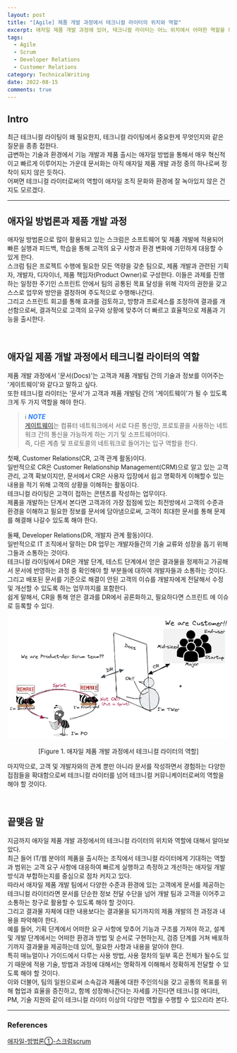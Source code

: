 ```yaml
---
layout: post
title: "[Agile] 제품 개발 과정에서 테크니컬 라이터의 위치와 역할"
excerpt: 애자일 제품 개발 과정에 있어, 테크니컬 라이터는 어느 위치에서 어떠한 역할을 해야 하는가
tags:
  - Agile
  - Scrum
  - Developer Relations
  - Customer Relations
category: TechnicalWriting
date: 2022-08-15
comments: true
--- 
```


## Intro
최근 테크니컬 라이팅이 왜 필요한지, 테크니컬 라이팅에서 중요한게 무엇인지와 같은 질문을 종종 접한다. 
<br>급변하는 기술과 환경에서 기능 개발과 제품 출시는 애자일 방법을 통해서 매우 혁신적이고 빠르게 이루어지는 가운데 문서화는 아직 애자일 제품 개발 과정 중의 하나로써 정착이 되지 않은 듯하다. 
<br> 어쩌면 테크니컬 라이터로써의 역할이 애자일 조직 문화와 환경에 잘 녹아있지 않은 건지도 모르겠다.

---

## 애자일 방법론과 제품 개발 과정
애자일 방법론으로 많이 활용되고 있는 스크럼은 소프트웨어 및 제품 개발에 적용되어 빠른 실행과 피드백, 학습을 통해 고객의 요구 사항과 환경 변화에 기민하게 대응할 수 있게 한다.
<br>스크럼 팀은 프로젝트 수행에 필요한 모든 역량을 갖춘 팀으로, 제품 개발과 관련된 기획자, 개발자, 디자이너, 제품 책임자(Product Owner)로 구성한다. 이들은 과제를 진행하는 일정한 주기인 스프린트 안에서 팀의 공통된 목표 달성을 위해 각자의 권한을 갖고 스스로 업무와 방안을 결정하며 주도적으로 수행해나간다. 
<br>그리고 스프린트 회고를 통해 효과를 검토하고, 방향과 프로세스를 조정하여 결과를 개선함으로써, 결과적으로 고객의 요구와 상황에 맞추어 더 빠르고 효율적으로 제품과 기능을 출시한다.

<br>

## 애자일 제품 개발 과정에서 테크니컬 라이터의 역할
제품 개발 과정에서 '문서(Docs)'는 고객과 제품 개발팀 간의 기술과 정보를 이어주는 '게이트웨이'와 같다고 말하고 싶다.
<br> 또한 테크니컬 라이터는 '문서'가 고객과 제품 개발팀 간의 '게이트웨이'가 될 수 있도록 크게 두 가지 역할을 해야 한다. <br>

  > ℹ️ <span style="color:#247CFF"> ***NOTE*** </span> <br>
  > [게이트웨이](https://ko.wikipedia.org/wiki/%EA%B2%8C%EC%9D%B4%ED%8A%B8%EC%9B%A8%EC%9D%B4)는 컴퓨터 네트워크에서 서로 다른 통신망, 프로토콜을 사용하는 네트워크 간의 통신을 가능하게 하는 기기 및 소프트웨어이다. <br> 즉, 다른 계층 및 프로토콜의 네트워크로 들어가는 입구 역할을 한다.

첫째, Customer Relations(CR, 고객 관계 활동)이다. 
<br> 일반적으로 CR은 Customer Relationship Management(CRM)으로 알고 있는 고객 관리, 고객 확보이지만, 문서에서 CR은 사용자 입장에서 쉽고 명확하게 이해할수 있는 내용을 적기 위해 고객의 상황을 이해하는 활동이다.
<br> 테크니컬 라이팅은 고객이 접하는 콘텐츠를 작성하는 업무이다.
<Br> 제품을 개발하는 단계서 본다면 고객과의 가장 접점에 있는 최전방에서 고객의 수준과 환경을 이해하고 필요한 정보를 문서에 담아냄으로써, 고객이 최대한 문서를 통해 문제를 해결해 나갈수 있도록 해야 한다. 

둘째, Developer Relations(DR, 개발자 관계 활동)이다.
<br> 일반적으로 IT 조직에서 말하는 DR 업무는 개발자들간의 기술 교류와 성장을 돕기 위해 그들과 소통하는 것이다. 
<br> 테크니컬 라이팅에서 DR은 개발 단계, 테스트 단계에서 얻은 결과물을 정제하고 가공해서 문서에 반영하는 과정 중 확인해야 할 부분들에 대하여 개발자들과 소통하는 것이다. 
<br> 그리고 배포된 문서를 기준으로 해결이 안된 고객의 이슈를 개발자에게 전달해서 수정 및 개선할 수 있도록 하는 업무까지를 포함한다. 
<br>쉽게 말해서, CR을 통해 얻은 결과를 DR에서 공론화하고, 필요하다면 스프린트 에 이슈로 등록할 수 있다.

  ![참고](/img/tw/tw-scrum2.png)
  <p align="center">
  [Figure 1. 애자일 제품 개발 과정에서 테크니컬 라이터의 역할]</p>


마지막으로, 고객 및 개발자와의 관계 뿐만 아니라 문서를 작성하면서 경험하는 다양한 접점들을 확대함으로써 테크니컬 라이터를 넘어 테크니컬 커뮤니케이터로써의 역할을 해야 할 것이다.

<br>

## 끝맺음 말
지금까지 애자일 제품 개발 과정에서의 테크니컬 라이터의 위치와 역할에 대해서 알아보았다.
<Br> 최근 들어 IT/웹 분야의 제품을 출시하는 조직에서 테크니컬 라이터에게 기대하는 역할과 범위는 고객 요구 사항에 대응하여 빠르게 실행하고 측정하고 개선하는 애자일 개발 방식과 부합하는지를 중심으로 점차 커지고 있다.
<br> 따라서 애자일 제품 개발 팀에서  다양한 수준과 환경에 있는 고객에게 문서를 제공하는 테크니컬 라이터라면 문서를 단순한 정보 전달 수단을 넘어 개발 팀과 고객을 이어주고 소통하는 창구로 활용할 수 있도록 해야 할 것이다.
<br> 그리고 결과물 자체에 대한 내용보다는 결과물을 되기까지의 제품 개발의 전 과정과 내용을 파악해야 한다. 
<br>예를 들어, 기획 단계에서 어떠한 요구 사항에 맞추어 기능과 구조를 가져야 하고, 설계 및 개발 단계에서는 어떠한 환경과 방법 및 순서로 구현하는지, 검증 단계를 거쳐 배포하기까지 결과물을 제공하는데 있어, 필요한 사항과 내용을 알아야 한다. 
<br> 특히  매뉴얼이나 가이드에서 다루는 사용 방법, 사용 절차의 일부 혹은 전체가 될수도 있기 때문에 적용 기술, 방법과 과정에 대해서는 명확하게 이해해서 정확하게 전달할 수 있도록 해야 할 것이다.
<br>
이와 더불어, 팀의 일원으로써 소속감과 제품에 대한 주인의식을 갖고 공통의 목표를 위해 협업과 효율을 증진하고, 함께 성장해나간다는 자세를 가진다면 테크니컬 에디터, PM, 기술 지원와 같이 테크니컬 라이터 이상의 다양한 역할을 수행할 수 있으리라 본다.

---
### References
[애자일-방법론①-스크럼scrum](https://hrbulletin.net/organizational-culture/%ec%95%a0%ec%9e%90%ec%9d%bc-%eb%b0%a9%eb%b2%95%eb%a1%a0%e2%91%a0-%ec%8a%a4%ed%81%ac%eb%9f%bcscrum/)